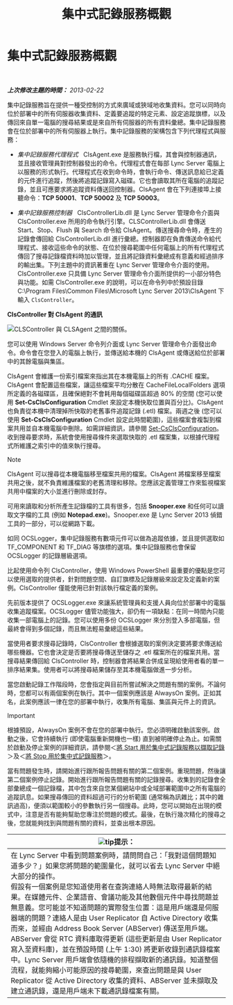 ﻿---
title: 集中式記錄服務概觀
TOCTitle: 集中式記錄服務概觀
ms:assetid: 975718a0-f3e3-404d-9453-6224e73bfdd0
ms:mtpsurl: https://technet.microsoft.com/zh-tw/library/JJ688145(v=OCS.15)
ms:contentKeyID: 49890220
ms.date: 08/10/2015
mtps_version: v=OCS.15
ms.translationtype: HT
---

# 集中式記錄服務概觀

 

_**上次修改主題的時間：** 2013-02-22_

集中記錄服務旨在提供一種受控制的方式來廣域或狹域地收集資料。您可以同時向位於部署中的所有伺服器收集資料、定義要追蹤的特定元素、設定追蹤旗標，以及傳回來自單一電腦的搜尋結果或是來自所有伺服器的所有資料彙總。集中記錄服務會在位於部署中的所有伺服器上執行。集中記錄服務的架構包含下列代理程式與服務：

  - *集中記錄服務代理程式*   ClsAgent.exe 是服務執行檔，其會與控制器通訊，並且接收管理員對控制器發出的命令。代理程式會在每部 Lync Server 電腦上以服務的形式執行。代理程式在收到命令時，會執行命令、傳送訊息給已定義的元件進行追蹤，然後將追蹤記錄寫入磁碟。它也會讀取其所在電腦的追蹤記錄，並且可應要求將追蹤資料傳送回控制器。ClsAgent 會在下列連接埠上接聽命令：**TCP 50001**、**TCP 50002** 及 **TCP 50003**。

  - *集中記錄服務控制器*   ClsControllerLib.dll 是 Lync Server 管理命令介面與 ClsController.exe 所用的命令執行引擎。CLSControllerLib.dll 會傳送 Start、Stop、Flush 與 Search 命令給 ClsAgent。傳送搜尋命令時，產生的記錄會傳回給 ClsControllerLib.dll 進行彙總。控制器即在負責傳送命令給代理程式、接收這些命令的狀態、在位於搜尋範圍中任何電腦上的所有代理程式傳回了搜尋記錄檔資料時加以管理，並且將記錄資料彙總成有意義和經過排序的輸出集。下列主題中的資訊著重在 Lync Server 管理命令介面的使用。ClsController.exe 只具備 Lync Server 管理命令介面所提供的一小部分特色與功能。如需 ClsController.exe 的說明，可以在命令列中於預設目錄 C:\\Program Files\\Common Files\\Microsoft Lync Server 2013\\ClsAgent 下輸入 `ClsController`。

**ClsController 對 ClsAgent 的通訊**

![CLSController 與 CLSAgent 之間的關係。](images/JJ688145.68c90811-5cf9-4a84-95b7-ea9ffc61eac4(OCS.15).jpg "CLSController 與 CLSAgent 之間的關係。")

您可以使用 Windows Server 命令列介面或 Lync Server 管理命令介面發出命令。命令會在您登入的電腦上執行，並傳送給本機的 ClsAgent 或傳送給位於部署中的其餘電腦與集區。

ClsAgent 會維護一份索引檔案來指出其在本機電腦上的所有 .CACHE 檔案。ClsAgent 會配置這些檔案，讓這些檔案平均分散在 CacheFileLocalFolders 選項所定義的各磁碟區，且確保絕對不會耗用每個磁碟區超過 80% 的空間 (您可以使用 **Set-CsClsConfiguration** Cmdlet 來設定本機快取位置與百分比)。ClsAgent 也負責從本機中清理掉所快取的老舊事件追蹤記錄 (.etl) 檔案。兩週之後 (您可以使用 **Set-CsClsConfiguration** Cmdlet 設定此時間範圍)，這些檔案會複製到檔案共用並自本機電腦中刪除。如需詳細資訊，請參閱 [Set-CsClsConfiguration](https://docs.microsoft.com/en-us/powershell/module/skype/Set-CsClsConfiguration)。收到搜尋要求時，系統會使用搜尋條件來選取快取的 .etl 檔案集，以根據代理程式所維護之索引中的值來執行搜尋。

> [!NOTE]  
> ClsAgent 可以搜尋從本機電腦移至檔案共用的檔案。ClsAgent 將檔案移至檔案共用之後，就不負責維護檔案的老舊清理和移除。您應該定義管理工作來監視檔案共用中檔案的大小並進行刪除或封存。



可用來讀取和分析所產生記錄檔的工具有很多，包括 **Snooper.exe** 和任何可以讀取文字檔的工具 (例如 **Notepad.exe**)。Snooper.exe 是 Lync Server 2013 偵錯工具的一部分，可以從網路下載。

如同 OCSLogger，集中記錄服務有數項元件可以做為追蹤依據，並且提供選取如 TF\_COMPONENT 和 TF\_DIAG 等旗標的選項。集中記錄服務也會保留 OCSLogger 的記錄層級選項。

比起使用命令列 ClsController，使用 Windows PowerShell 最重要的優點是您可以使用選取的提供者，針對問題空間、自訂旗標及記錄層級來設定及定義新的案例。ClsController 僅能使用已針對該執行檔定義的案例。

先前版本提供了 OCSLogger.exe 來讓系統管理員和支援人員向位於部署中的電腦收集追蹤檔案。OCSLogger 儘管功能強大，卻仍有一項缺點：在同一時間內只能收集一部電腦上的記錄。您可以使用多份 OCSLogger 來分別登入多部電腦，但最終會得到多個記錄，而且無法輕易彙總這些結果。

當使用者要求搜尋記錄時，ClsController 會根據選取的案例決定要將要求傳送給哪些機器。它也會決定是否要將搜尋傳送至儲存之 .etl 檔案所在的檔案共用。當搜尋結果傳回給 ClsController 時，控制器會將結果合併成呈現給使用者看的單一排序結果集。使用者可以將搜尋結果儲存至其本機電腦做進一步分析。

當您啟動記錄工作階段時，您會指定與目前所嘗試解決之問題有關的案例。不論何時，您都可以有兩個案例在執行。其中一個案例應該是 AlwaysOn 案例。正如其名，此案例應該一律在您的部署中執行，收集所有電腦、集區與元件上的資訊。

> [!IMPORTANT]  
> 根據預設，AlwaysOn 案例不會在您的部署中執行。您必須明確啟動該案例。啟動之後，它會持續執行 (即使電腦重新開機也一樣) 直到被明確停止為止。如需關於啟動及停止案例的詳細資訊，請參閱＜<a href="lync-server-2013-using-start-for-the-centralized-logging-service-to-capture-logs.md">將 Start 用於集中式記錄服務以擷取記錄</a>＞及＜<a href="lync-server-2013-using-stop-for-the-centralized-logging-service.md">將 Stop 用於集中式記錄服務</a>＞。



當有問題發生時，請開始進行跟所報告問題有關的第二個案例。重現問題，然後讓第二個案例停止記錄。開始進行跟所報告問題有關的記錄搜尋。收集到的記錄會全部彙總成一個記錄檔，其中包含來自您某個網站中或全域部署範圍中之所有電腦的追蹤訊息。如果搜尋傳回的資料超過可行的分析範圍 (通常稱為訊雜比；其中的雜訊過高)，便須以範圍較小的參數執行另一個搜尋。此時，您可以開始在出現的模式中，注意是否有能夠幫助您專注於問題的模式。最後，在執行幾次精化的搜尋之後，您就能夠找到與問題有關的資料，並查出根本原因。

<table>
<thead>
<tr class="header">
<th><img src="images/JJ205025.tip(OCS.15).gif" title="tip" alt="tip" />提示：</th>
</tr>
</thead>
<tbody>
<tr class="odd">
<td>在 Lync Server 中看到問題案例時，請問問自己：「我對這個問題知道多少？」如果您將問題的範圍量化，就可以省去 Lync Server 中絕大部分的操作。<br />
假設有一個案例是您知道使用者在查詢連絡人時無法取得最新的結果。在媒體元件、企業語音、會議功能及其他數個元件中尋找問題並無意義。您可能並不知道問題的實際發生位置：這是用戶端還是伺服器端的問題？連絡人是由 User Replicator 自 Active Directory 收集而來，並經由 Address Book Server (ABServer) 傳送至用戶端。ABServer 會從 RTC 資料庫取得更新 (這些更新是由 User Replicator 寫入至資料庫)，並在預設時間 (上午 1:30) 將更新收錄到通訊錄檔案中。Lync Server 用戶端會依隨機的排程擷取新的通訊錄。知道整個流程，就能夠縮小可能原因的搜尋範圍，來查出問題是與 User Replicator 從 Active Directory 收集的資料、ABServer 並未擷取及建立通訊錄，還是用戶端未下載通訊錄檔案有關。</td>
</tr>
</tbody>
</table>

